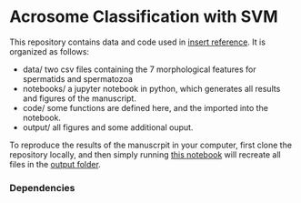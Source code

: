 # Acrosome Classification with SVM
This repository contains data and code used in [insert reference](link). It is organized as follows:

+ data/ two csv files containing the 7 morphological features for spermatids and spermatozoa
+ notebooks/ a jupyter notebook in python, which generates all results and figures of the manuscript.
+ code/ some functions are defined here, and the imported into the notebook.
+ output/ all figures and some additional ouput.

To reproduce the results of the manuscrpit in your computer, first clone the repository locally, and then simply running [this notebook](notebooks/Automatic_classification_SVM_acrosome_dataset.ipynb) will recreate all files in the [output folder](output/).

### Dependencies


